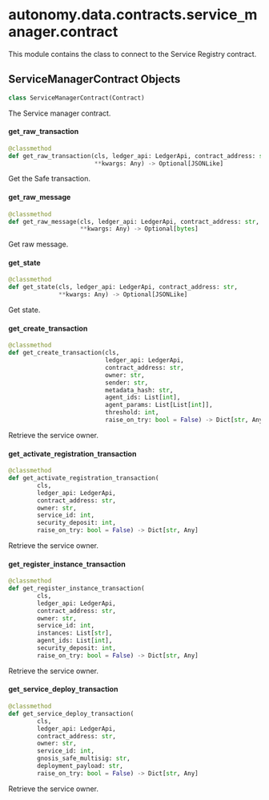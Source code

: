 <a id="autonomy.data.contracts.service_manager.contract"></a>

# autonomy.data.contracts.service`_`manager.contract

This module contains the class to connect to the Service Registry contract.

<a id="autonomy.data.contracts.service_manager.contract.ServiceManagerContract"></a>

## ServiceManagerContract Objects

```python
class ServiceManagerContract(Contract)
```

The Service manager contract.

<a id="autonomy.data.contracts.service_manager.contract.ServiceManagerContract.get_raw_transaction"></a>

#### get`_`raw`_`transaction

```python
@classmethod
def get_raw_transaction(cls, ledger_api: LedgerApi, contract_address: str,
                        **kwargs: Any) -> Optional[JSONLike]
```

Get the Safe transaction.

<a id="autonomy.data.contracts.service_manager.contract.ServiceManagerContract.get_raw_message"></a>

#### get`_`raw`_`message

```python
@classmethod
def get_raw_message(cls, ledger_api: LedgerApi, contract_address: str,
                    **kwargs: Any) -> Optional[bytes]
```

Get raw message.

<a id="autonomy.data.contracts.service_manager.contract.ServiceManagerContract.get_state"></a>

#### get`_`state

```python
@classmethod
def get_state(cls, ledger_api: LedgerApi, contract_address: str,
              **kwargs: Any) -> Optional[JSONLike]
```

Get state.

<a id="autonomy.data.contracts.service_manager.contract.ServiceManagerContract.get_create_transaction"></a>

#### get`_`create`_`transaction

```python
@classmethod
def get_create_transaction(cls,
                           ledger_api: LedgerApi,
                           contract_address: str,
                           owner: str,
                           sender: str,
                           metadata_hash: str,
                           agent_ids: List[int],
                           agent_params: List[List[int]],
                           threshold: int,
                           raise_on_try: bool = False) -> Dict[str, Any]
```

Retrieve the service owner.

<a id="autonomy.data.contracts.service_manager.contract.ServiceManagerContract.get_activate_registration_transaction"></a>

#### get`_`activate`_`registration`_`transaction

```python
@classmethod
def get_activate_registration_transaction(
        cls,
        ledger_api: LedgerApi,
        contract_address: str,
        owner: str,
        service_id: int,
        security_deposit: int,
        raise_on_try: bool = False) -> Dict[str, Any]
```

Retrieve the service owner.

<a id="autonomy.data.contracts.service_manager.contract.ServiceManagerContract.get_register_instance_transaction"></a>

#### get`_`register`_`instance`_`transaction

```python
@classmethod
def get_register_instance_transaction(
        cls,
        ledger_api: LedgerApi,
        contract_address: str,
        owner: str,
        service_id: int,
        instances: List[str],
        agent_ids: List[int],
        security_deposit: int,
        raise_on_try: bool = False) -> Dict[str, Any]
```

Retrieve the service owner.

<a id="autonomy.data.contracts.service_manager.contract.ServiceManagerContract.get_service_deploy_transaction"></a>

#### get`_`service`_`deploy`_`transaction

```python
@classmethod
def get_service_deploy_transaction(
        cls,
        ledger_api: LedgerApi,
        contract_address: str,
        owner: str,
        service_id: int,
        gnosis_safe_multisig: str,
        deployment_payload: str,
        raise_on_try: bool = False) -> Dict[str, Any]
```

Retrieve the service owner.

